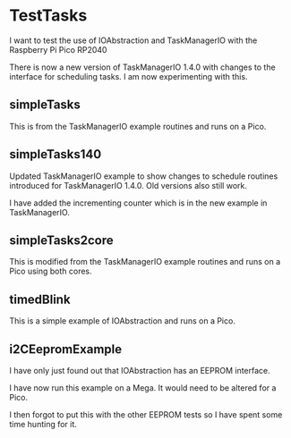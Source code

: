 # TestTasks

I want to test the use of IOAbstraction and TaskManagerIO with the Raspberry Pi Pico RP2040

There is now a new version of TaskManagerIO 1.4.0 with changes to the interface for scheduling tasks. I am now experimenting with this. 

## simpleTasks

This is from the TaskManagerIO example routines and runs on a Pico.

## simpleTasks140

Updated TaskManagerIO example to show changes to schedule routines introduced for TaskManagerIO 1.4.0. Old versions also still work.

I have added the incrementing counter which is in the new example in TaskManagerIO.

## simpleTasks2core

This is modified from the TaskManagerIO example routines and runs on a Pico using both cores.

## timedBlink

This is a simple example of IOAbstraction and runs on a Pico.

## i2CEepromExample

I have only just found out that IOAbstraction has an EEPROM interface.

I have now run this example on a Mega. It would need to be altered for a Pico.

I then forgot to put this with the other EEPROM tests so I have spent some time hunting for it.


